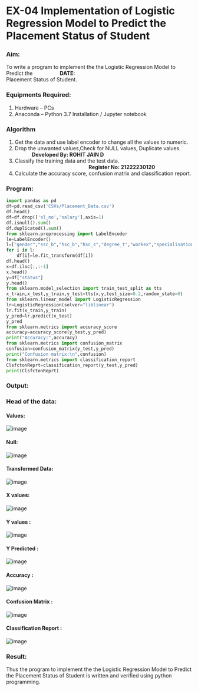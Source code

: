 # EX-04 Implementation of Logistic Regression Model to Predict the Placement Status of Student
### Aim:
To write a program to implement the the Logistic Regression Model to Predict the &emsp;&emsp;&emsp;&emsp;&emsp;**DATE:** <br>Placement Status of Student.
### Equipments Required:
1. Hardware – PCs
2. Anaconda – Python 3.7 Installation / Jupyter notebook
### Algorithm
1. Get the data and use label encoder to change all the values to numeric.
2. Drop the unwanted values,Check for NULL values, Duplicate values. &emsp;&emsp;&emsp; **Developed By: ROHIT JAIN D**
3. Classify the training data and the test data. &emsp;&emsp;&emsp;&emsp;&emsp;&emsp;&emsp;&emsp;&emsp;&emsp;&emsp;&emsp;&emsp;&emsp; **Register No: 21222230120**
4. Calculate the accuracy score, confusion matrix and classification report.
### Program:
```Python
import pandas as pd
df=pd.read_csv('CSVs/Placement_Data.csv')
df.head()
df=df.drop(['sl_no','salary'],axis=1)
df.isnull().sum()
df.duplicated().sum()
from sklearn.preprocessing import LabelEncoder
le=LabelEncoder()
l=["gender","ssc_b","hsc_b","hsc_s","degree_t","workex","specialisation","status"]
for i in l:
    df[i]=le.fit_transform(df[i])
df.head()
x=df.iloc[:,:-1]
x.head()
y=df["status"]
y.head()
from sklearn.model_selection import train_test_split as tts
x_train,x_test,y_train,y_test=tts(x,y,test_size=0.2,random_state=0)
from sklearn.linear_model import LogisticRegression
lr=LogisticRegression(solver="liblinear") 
lr.fit(x_train,y_train)
y_pred=lr.predict(x_test)
y_pred
from sklearn.metrics import accuracy_score
accuracy=accuracy_score(y_test,y_pred)
print("Accuracy:",accuracy)
from sklearn.metrics import confusion_matrix
confusion=confusion_matrix(y_test,y_pred)
print("Confusion matrix:\n",confusion)
from sklearn.metrics import classification_report
ClsfctonReprt=classification_report(y_test,y_pred)
print(ClsfctonReprt)
```
### Output:
### Head of the data:
#### Values:

![image](https://github.com/IamShakthi/Implementation-of-Logistic-Regression-Model-to-Predict-the-Placement-Status-of-Student/assets/117913445/f0e71c61-cba7-4067-87e9-97a7a2c6f4e9)

#### Null:

![image](https://github.com/IamShakthi/Implementation-of-Logistic-Regression-Model-to-Predict-the-Placement-Status-of-Student/assets/117913445/fb86d529-541a-4dba-8a6e-8c7bbe9ebc5a)

#### Transformed Data:
![image](https://github.com/IamShakthi/Implementation-of-Logistic-Regression-Model-to-Predict-the-Placement-Status-of-Student/assets/117913445/a62190b4-17b2-4398-a589-e1fda2509bf6)


#### X values:
![image](https://github.com/IamShakthi/Implementation-of-Logistic-Regression-Model-to-Predict-the-Placement-Status-of-Student/assets/117913445/f135226b-1c91-4a5e-8093-8f83b6af32a9)


#### Y values :
![image](https://github.com/IamShakthi/Implementation-of-Logistic-Regression-Model-to-Predict-the-Placement-Status-of-Student/assets/117913445/352243ae-7615-418a-acd4-eaeeaea2ed62)

#### Y Predicted :
![image](https://github.com/IamShakthi/Implementation-of-Logistic-Regression-Model-to-Predict-the-Placement-Status-of-Student/assets/117913445/84c59ec8-6c3a-4979-90f1-55e16de5d7e8)

#### Accuracy :
![image](https://github.com/IamShakthi/Implementation-of-Logistic-Regression-Model-to-Predict-the-Placement-Status-of-Student/assets/117913445/8a7b4202-227e-447b-a24c-80953ea64ce7)


#### Confusion Matrix :
![image](https://github.com/IamShakthi/Implementation-of-Logistic-Regression-Model-to-Predict-the-Placement-Status-of-Student/assets/117913445/e5cdeb8f-6dd4-4804-91dc-adb74a8986e6)


#### Classification Report :

![image](https://github.com/IamShakthi/Implementation-of-Logistic-Regression-Model-to-Predict-the-Placement-Status-of-Student/assets/117913445/b71748a1-b228-49fe-9fec-6cd2588c92f2)



### Result:
Thus the program to implement the the Logistic Regression Model to Predict the Placement Status of Student is written and verified using python programming.
